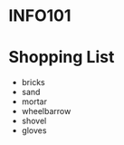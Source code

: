 # INFO101
<h1> Shopping List </h1>
<ul>
  <li>bricks</li>
  <li>sand</li>
  <li>mortar</li>
  <li>wheelbarrow</li>
  <li>shovel</li>
  <li>gloves</li>
  </ul>
